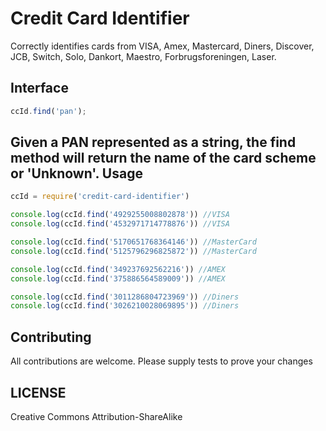 Credit Card Identifier
=============
Correctly identifies cards from VISA, Amex, Mastercard, Diners, Discover, JCB, Switch, Solo, Dankort, Maestro, Forbrugsforeningen, Laser.

Interface
-----
```js
ccId.find('pan');
```
Given a PAN represented as a string, the find method will return the name of the card scheme or 'Unknown'.
Usage
-----
```js
ccId = require('credit-card-identifier')

console.log(ccId.find('4929255008802878')) //VISA
console.log(ccId.find('4532971714778876')) //VISA

console.log(ccId.find('5170651768364146')) //MasterCard
console.log(ccId.find('5125796296825872')) //MasterCard

console.log(ccId.find('349237692562216')) //AMEX
console.log(ccId.find('375886564589009')) //AMEX

console.log(ccId.find('3011286804723969')) //Diners
console.log(ccId.find('3026210028069895')) //Diners
```
Contributing
------------
All contributions are welcome. 
Please supply tests to prove your changes

LICENSE
-------
Creative Commons Attribution-ShareAlike
